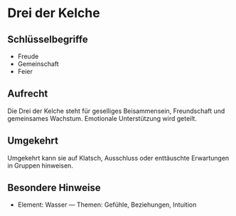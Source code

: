 # Drei der Kelche

## Schlüsselbegriffe
- Freude
- Gemeinschaft
- Feier

## Aufrecht
Die Drei der Kelche steht für geselliges Beisammensein, Freundschaft und gemeinsames Wachstum. Emotionale Unterstützung wird geteilt.

## Umgekehrt
Umgekehrt kann sie auf Klatsch, Ausschluss oder enttäuschte Erwartungen in Gruppen hinweisen.

## Besondere Hinweise
- Element: Wasser — Themen: Gefühle, Beziehungen, Intuition
